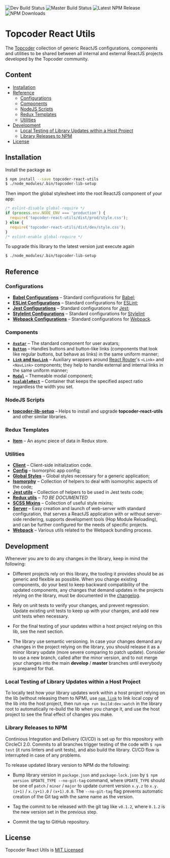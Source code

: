 ![Dev Build Status](https://img.shields.io/circleci/project/github/topcoder-platform/topcoder-react-utils/develop.svg?label=develop)
![Master Build Status](https://img.shields.io/circleci/project/github/topcoder-platform/topcoder-react-utils/master.svg?label=master)
![Latest NPM Release](https://img.shields.io/npm/v/topcoder-react-utils.svg)
![NPM Downloads](https://img.shields.io/npm/dm/topcoder-react-utils.svg)

# Topcoder React Utils
The [Topcoder](https://www.topcoder.com) collection of generic ReactJS
configurations, components and utilities to be shared between all internal and
external ReactJS projects developed by the Topcoder community.

## Content
- [Installation](#installation)
- [Reference](#reference)
  - [Configurations](#configurations)
  - [Components](#components)
  - [NodeJS Scripts](#nodejs-scripts)
  - [Redux Templates](#redux-templates)
  - [Utilities](#utilities)
- [Development](#development)
  - [Local Testing of Library Updates within a Host Project](#local-testing-of-library-updates-within-a-host-project)
  - [Library Releases to NPM](#library-releases-to-npm)
- [License](#license)

## Installation
Install the package as
```bash
$ npm install --save topcoder-react-utils
$ ./node_modules/.bin/topcoder-lib-setup
```
Then import the global stylesheet into the root ReactJS component of your app:
```jsx
/* eslint-disable global-require */
if (process.env.NODE_ENV === 'production') {
  require('topcoder-react-utils/dist/prod/style.css');
} else {
  require('topcoder-react-utils/dist/dev/style.css');
}
/* eslint-enable global-require */
```

To upgrade this library to the latest version just execute again
```bash
$ ./node_modules/.bin/topcoder-lib-setup
```

## Reference
### Configurations
- [**Babel Configurations**](docs/babel-config.md) &ndash; Standard
  configurations for [Babel](https://babeljs.io/);
- [**ESLint Configurations**](docs/eslint-config.md) &ndash; Standard
  configurations for [ESLint](https://eslint.org/);
- [**Jest Configurations**](docs/jest-config.md) &ndash; Standard configurations
  for [Jest](https://facebook.github.io/jest/);
- [**Stylelint Configurations**](docs/stylelint-config.md) &ndash; Standard
  configurations for [Stylelint](https://stylelint.io)
- [**Webpack Configurations**](docs/webpack-config.md) &ndash; Standard
  configurations for [Webpack](https://webpack.js.org/).

### Components
- [**`Avatar`**](docs/avatar.md) &ndash; The standard component for user avatars;
- [**`Button`**](docs/button.md) &ndash; Handles buttons and button-like links
  (components that look like regular buttons, but behave as links) in the same
  uniform manner;
- [**`Link` and `NavLink`**](docs/link-and-navlink.md) &ndash; Auxiliary wrappers
  around [React Router](https://github.com/ReactTraining/react-router)'s `<Link>`
  and `<NavLink>` components; they help to handle external and internal links in
  the same uniform manner;
- [**`Modal`**](docs/modal.md) &ndash; Themeable modal component;
- [**`ScalableRect`**](docs/scalable-rect.md) &ndash; Container that keeps
  the specified aspect ratio regardless the width you set.

### NodeJS Scripts
- [**topcoder-lib-setup**](docs/topcoder-lib-setup-script.md) &ndash; Helps to
  install and upgrade **topcoder-react-utils** and other similar libraries.

### Redux Templates
- [**Item**](docs/redux-item.md) &ndash; An async piece of data in Redux store.

### Utilities
- [**Client**](docs/client.md) &ndash; Client-side initialization code.
- [**Config**](docs/config.md) &ndash; Isomorphic app config;
- [**Global Styles**](docs/global-styles.md) &ndash; Global styles necessary for
  a generic application;
- [**Isomorphy**](docs/isomorphy-utils.md) &ndash; Collection of helpers to deal
  with isomorphic aspects of the code;
- [**Jest utils**](docs/jest-utils.md) &ndash; Collection of helpers to be used
  in Jest tests code;
- [**Redux utils**](docs/redux-utils.md) &ndash; *TO BE DOCUMENTED*
- [**SCSS Mixins**](docs/scss-mixins.md) &ndash; Collection of useful style
  mixins;
- [**Server**](docs/server.md) &ndash; Easy creation and launch of web-server
  with standard configuration, that serves a ReactJS application with or without
  server-side rendering, supports development tools (Hop Module Reloading), and
  can be further configured for the needs of specific projects.
- [**Webpack**](docs/webpack-utils.md) &ndash; Various utils related to the
  Webpack bundling process.

## Development

Whenever you are to do any changes in the library, keep in mind the following:

- Different projects rely on this library, the tooling it provides should be as
  generic and flexible as possible. When you change existing components, do your
  best to keep backward compatibility of the updated components, any changes
  that demand updates in the projects relying on the library, must be
  documented in the [changelog](CHANGELOG.md).

- Rely on unit tests to verify your changes, and prevent regression. Update
  existing unit tests to keep up with your changes, and add new unit tests
  when necessary.

- For the final testing of your updates within a host project relying on this
  lib, see the next section.

- The library use semantic versioning. In case your changes demand any changes
  in the project relying on the library, you should release it as a minor
  library update (more severe comparing to patch update). Consider to use
  a new branch, called after the minor version, and to not merge your changes
  into the main **develop** / **master** branches until everybody is prepared
  for that.

### Local Testing of Library Updates within a Host Project

To locally test how your library updates work within a host project relying on
the lib (without releasing them to NPM), use
[`npm link`](https://docs.npmjs.com/cli/link.html) to link local copy of the lib
into the host project, then run `npm run build:dev:watch` in the library root to
automatically re-build the lib when you change it, and use the host project to
see the final effect of changes you make.

### Library Releases to NPM

Continious Integration and Delivery (CI/CD) is set up for this repository with
CircleCI 2.0. Commits to all branches trigger testing of the code with
`$ npm test` (it runs linters and unit tests), and also build the library.
CI/CD flow is interrupted in case of any problems.

To release updated library version to NPM do the following:

- Bump library version in `package.json` and `package-lock.json` by
  `$ npm version UPDATE_TYPE --no-git-tag` command, where `UPDATE_TYPE` should
  be one of `patch` / `minor` / `major` to update current version `x.y.z`
  to `x.y.(z+1)` / `x.(y+1).0` / `(x+1).0.0`. The `--no-git-tag` flag prevents
  automatic creation of the Git tag with the same name as the version.

- Tag the commit to be released with the git tag like `v0.1.2`, where `0.1.2` is
  the new version set in the previous step.

- Commit the tag to GitHub repository.

## License
Topcoder React Utils is [MIT Licensed](LICENSE.md)
